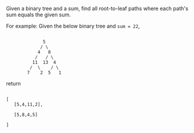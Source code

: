 Given a binary tree and a sum, find all root-to-leaf paths where each path's sum equals the given sum.

For example:
Given the below binary tree and `sum = 22`,

```

              5
             / \
            4   8
           /   / \
          11  13  4
         /  \    / \
        7    2  5   1
```

return

```

[
   [5,4,11,2],

   [5,8,4,5]

]

```